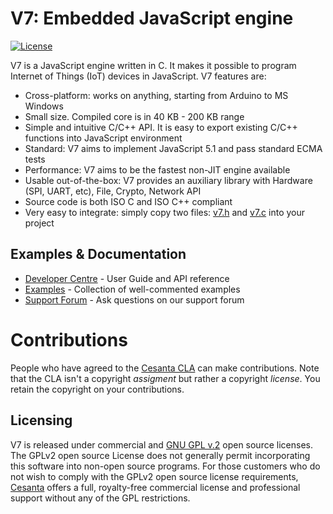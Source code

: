 V7: Embedded JavaScript engine
==============================

[![License](https://img.shields.io/badge/license-GPL_2-green.svg)](https://github.com/cesanta/v7/blob/master/LICENSE)

V7 is a JavaScript engine written in C.
It makes it possible to program Internet of Things (IoT) devices
in JavaScript. V7 features are:

- Cross-platform: works on anything, starting from Arduino to MS Windows
- Small size. Compiled core is in 40 KB - 200 KB range
- Simple and intuitive C/C++ API. It is easy to export existing C/C++
  functions into JavaScript environment
- Standard: V7 aims to implement JavaScript 5.1 and pass standard ECMA tests
- Performance: V7 aims to be the fastest non-JIT engine available
- Usable out-of-the-box: V7 provides an auxiliary library with
  Hardware (SPI, UART, etc), File, Crypto, Network API
- Source code is both ISO C and ISO C++ compliant
- Very easy to integrate: simply copy two files: [v7.h](v7.h)
   and [v7.c](v7.c) into your project

## Examples & Documentation

- [Developer Centre](https://docs.cesanta.com/v7/) - User Guide and API reference
- [Examples](https://github.com/cesanta/v7/tree/master/examples) - Collection of well-commented examples
- [Support Forum](http://forum.cesanta.com/index.php?p=/categories/v7) - Ask questions on our support forum

# Contributions

People who have agreed to the
[Cesanta CLA](https://docs.cesanta.com/contributors_la.shtml)
can make contributions. Note that the CLA isn't a copyright
_assigment_ but rather a copyright _license_.
You retain the copyright on your contributions.

## Licensing

V7 is released under commercial and
[GNU GPL v.2](http://www.gnu.org/licenses/old-licenses/gpl-2.0.html) open
source licenses. The GPLv2 open source License does not generally permit
incorporating this software into non-open source programs.
For those customers who do not wish to comply with the GPLv2 open
source license requirements,
[Cesanta](https://www.cesanta.com) offers a full,
royalty-free commercial license and professional support
without any of the GPL restrictions.
